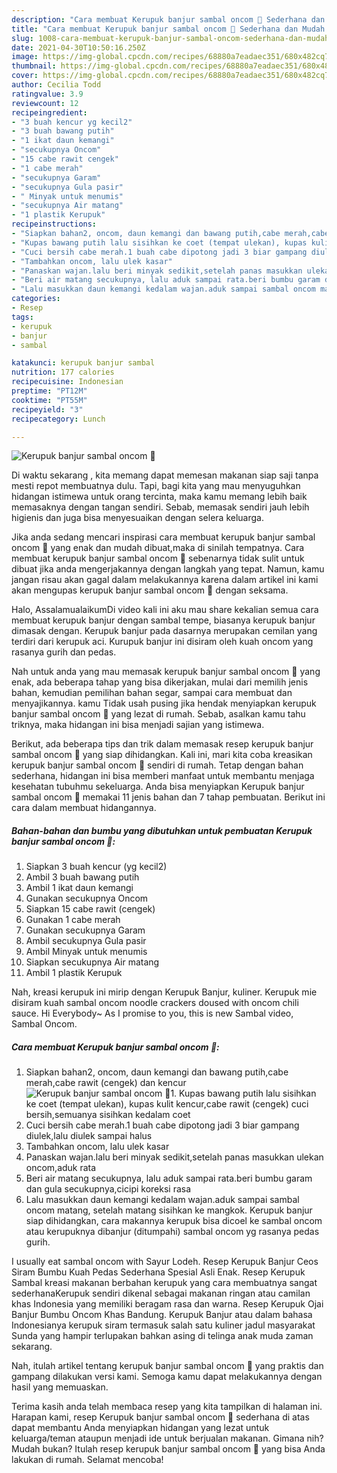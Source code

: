 ```yaml
---
description: "Cara membuat Kerupuk banjur sambal oncom 🌸 Sederhana dan Mudah Dibuat"
title: "Cara membuat Kerupuk banjur sambal oncom 🌸 Sederhana dan Mudah Dibuat"
slug: 1008-cara-membuat-kerupuk-banjur-sambal-oncom-sederhana-dan-mudah-dibuat
date: 2021-04-30T10:50:16.250Z
image: https://img-global.cpcdn.com/recipes/68880a7eadaec351/680x482cq70/kerupuk-banjur-sambal-oncom-🌸-foto-resep-utama.jpg
thumbnail: https://img-global.cpcdn.com/recipes/68880a7eadaec351/680x482cq70/kerupuk-banjur-sambal-oncom-🌸-foto-resep-utama.jpg
cover: https://img-global.cpcdn.com/recipes/68880a7eadaec351/680x482cq70/kerupuk-banjur-sambal-oncom-🌸-foto-resep-utama.jpg
author: Cecilia Todd
ratingvalue: 3.9
reviewcount: 12
recipeingredient:
- "3 buah kencur yg kecil2"
- "3 buah bawang putih"
- "1 ikat daun kemangi"
- "secukupnya Oncom"
- "15 cabe rawit cengek"
- "1 cabe merah"
- "secukupnya Garam"
- "secukupnya Gula pasir"
- " Minyak untuk menumis"
- "secukupnya Air matang"
- "1 plastik Kerupuk"
recipeinstructions:
- "Siapkan bahan2, oncom, daun kemangi dan bawang putih,cabe merah,cabe rawit (cengek) dan kencur"
- "Kupas bawang putih lalu sisihkan ke coet (tempat ulekan), kupas kulit kencur,cabe rawit (cengek) cuci bersih,semuanya sisihkan kedalam coet"
- "Cuci bersih cabe merah.1 buah cabe dipotong jadi 3 biar gampang diulek,lalu diulek sampai halus"
- "Tambahkan oncom, lalu ulek kasar"
- "Panaskan wajan.lalu beri minyak sedikit,setelah panas masukkan ulekan oncom,aduk rata"
- "Beri air matang secukupnya, lalu aduk sampai rata.beri bumbu garam dan gula secukupnya,cicipi koreksi rasa"
- "Lalu masukkan daun kemangi kedalam wajan.aduk sampai sambal oncom matang, setelah matang sisihkan ke mangkok. Kerupuk banjur siap dihidangkan, cara makannya kerupuk bisa dicoel ke sambal oncom atau kerupuknya dibanjur (ditumpahi) sambal oncom yg rasanya pedas gurih."
categories:
- Resep
tags:
- kerupuk
- banjur
- sambal

katakunci: kerupuk banjur sambal 
nutrition: 177 calories
recipecuisine: Indonesian
preptime: "PT12M"
cooktime: "PT55M"
recipeyield: "3"
recipecategory: Lunch

---
```



![Kerupuk banjur sambal oncom 🌸](https://img-global.cpcdn.com/recipes/68880a7eadaec351/680x482cq70/kerupuk-banjur-sambal-oncom-🌸-foto-resep-utama.jpg)

Di waktu  sekarang , kita memang dapat memesan makanan siap saji tanpa mesti repot membuatnya dulu. Tapi, bagi kita yang mau menyuguhkan hidangan istimewa untuk orang tercinta, maka kamu memang lebih baik memasaknya dengan tangan sendiri. Sebab, memasak sendiri jauh lebih higienis dan juga bisa menyesuaikan dengan selera keluarga.

Jika anda sedang mencari inspirasi cara membuat kerupuk banjur sambal oncom 🌸 yang enak dan mudah dibuat,maka di sinilah tempatnya. Cara membuat kerupuk banjur sambal oncom 🌸  sebenarnya tidak sulit untuk dibuat jika anda mengerjakannya dengan langkah yang tepat. Namun, kamu jangan risau akan gagal dalam melakukannya 
karena dalam artikel ini kami akan mengupas kerupuk banjur sambal oncom 🌸 dengan seksama.  

Halo, AssalamualaikumDi video kali ini aku mau share kekalian semua cara membuat kerupuk banjur dengan sambal tempe, biasanya kerupuk banjur dimasak dengan. Kerupuk banjur pada dasarnya merupakan cemilan yang terdiri dari kerupuk aci. Kurupuk banjur ini disiram oleh kuah oncom yang rasanya gurih dan pedas.

Nah untuk anda yang mau memasak kerupuk banjur sambal oncom 🌸 yang enak, ada beberapa tahap yang bisa dikerjakan, mulai dari memilih jenis bahan, kemudian pemilihan bahan segar, sampai cara membuat dan menyajikannya. kamu Tidak usah pusing jika hendak menyiapkan kerupuk banjur sambal oncom 🌸 yang lezat di rumah. Sebab, asalkan kamu  tahu triknya, maka hidangan ini bisa menjadi sajian yang istimewa.

Berikut, ada beberapa tips dan trik dalam memasak resep kerupuk banjur sambal oncom 🌸 yang siap dihidangkan. Kali ini, mari kita coba kreasikan kerupuk banjur sambal oncom 🌸 sendiri di rumah. Tetap dengan bahan sederhana, hidangan ini bisa memberi manfaat untuk membantu menjaga kesehatan tubuhmu sekeluarga. Anda bisa menyiapkan Kerupuk banjur sambal oncom 🌸 memakai 11 jenis bahan dan 7 tahap pembuatan. Berikut ini cara dalam membuat hidangannya.

<!--inarticleads1-->

##### Bahan-bahan dan bumbu yang dibutuhkan untuk pembuatan Kerupuk banjur sambal oncom 🌸:

1. Siapkan 3 buah kencur (yg kecil2)
1. Ambil 3 buah bawang putih
1. Ambil 1 ikat daun kemangi
1. Gunakan secukupnya Oncom
1. Siapkan 15 cabe rawit (cengek)
1. Gunakan 1 cabe merah
1. Gunakan secukupnya Garam
1. Ambil secukupnya Gula pasir
1. Ambil  Minyak untuk menumis
1. Siapkan secukupnya Air matang
1. Ambil 1 plastik Kerupuk


Nah, kreasi kerupuk ini mirip dengan Kerupuk Banjur, kuliner. Kerupuk mie disiram kuah sambal oncom noodle crackers doused with oncom chili sauce. Hi Everybody~ As I promise to you, this is new Sambal video, Sambal Oncom. 

<!--inarticleads2-->

##### Cara membuat Kerupuk banjur sambal oncom 🌸:

1. Siapkan bahan2, oncom, daun kemangi dan bawang putih,cabe merah,cabe rawit (cengek) dan kencur
<img src="https://img-global.cpcdn.com/steps/dc6016ac6f0ff27a/160x128cq70/kerupuk-banjur-sambal-oncom-🌸-langkah-memasak-1-foto.jpg" alt="Kerupuk banjur sambal oncom 🌸">1. Kupas bawang putih lalu sisihkan ke coet (tempat ulekan), kupas kulit kencur,cabe rawit (cengek) cuci bersih,semuanya sisihkan kedalam coet
1. Cuci bersih cabe merah.1 buah cabe dipotong jadi 3 biar gampang diulek,lalu diulek sampai halus
1. Tambahkan oncom, lalu ulek kasar
1. Panaskan wajan.lalu beri minyak sedikit,setelah panas masukkan ulekan oncom,aduk rata
1. Beri air matang secukupnya, lalu aduk sampai rata.beri bumbu garam dan gula secukupnya,cicipi koreksi rasa
1. Lalu masukkan daun kemangi kedalam wajan.aduk sampai sambal oncom matang, setelah matang sisihkan ke mangkok. Kerupuk banjur siap dihidangkan, cara makannya kerupuk bisa dicoel ke sambal oncom atau kerupuknya dibanjur (ditumpahi) sambal oncom yg rasanya pedas gurih.


I usually eat sambal oncom with Sayur Lodeh. Resep Kerupuk Banjur Ceos Siram Bumbu Kuah Pedas Sederhana Spesial Asli Enak. Resep Kerupuk Sambal kreasi makanan berbahan kerupuk yang cara membuatnya sangat sederhanaKerupuk sendiri dikenal sebagai makanan ringan atau camilan khas Indonesia yang memiliki beragam rasa dan warna. Resep Kerupuk Ojai Banjur Bumbu Oncom Khas Bandung. Kerupuk Banjur atau dalam bahasa Indonesianya kerupuk siram termasuk salah satu kuliner jadul masyarakat Sunda yang hampir terlupakan bahkan asing di telinga anak muda zaman sekarang. 

Nah, itulah artikel tentang  kerupuk banjur sambal oncom 🌸  yang praktis dan gampang dilakukan versi kami. Semoga kamu dapat melakukannya dengan hasil yang memuaskan. 

Terima kasih anda telah membaca resep yang kita tampilkan di halaman ini. Harapan kami, resep  Kerupuk banjur sambal oncom 🌸 sederhana di atas dapat membantu Anda menyiapkan hidangan yang lezat untuk keluarga/teman ataupun menjadi ide untuk berjualan makanan. Gimana nih? Mudah bukan? Itulah resep kerupuk banjur sambal oncom 🌸 yang bisa Anda lakukan di rumah. Selamat mencoba!

